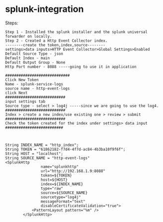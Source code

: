 # splunk-integration

Steps:

    Step 1 - Installed the splunk installer and the splunk universal forwarder on locally.
    Step 2 - Created a Http Event Collector index.
    --------create the token,index,source--------
    settings>data inputs>HTTP Event Collector>Global Settings>Enabled
    Default Source Type - json
    Default Index - main
    Default Output Group - None
    Http Port number - 8088 -----going to use it in application
      
    #############################
    Click New Token
    Name - splunk-service-logs
    source name - http-event-logs
    click Next
    ###########################
    input settings tab
    Source type - select > log4j -----since we are going to use the log4.
    ###########################
    Index > create a new index/use existing one > review > submit
    ###########################
    Check the token created for the index under settings> data input
    ##########################
    


    String INDEX_NAME = "http_index";
    String TOKEN = "61862182-f7d4-4f7d-ac84-4b3ba10f9f6f";
    String HOST = "localhost";
    String SOURCE_NAME = "http-event-logs"
    <SplunkHttp
                    name="splunkhttp"
                    url="http://192.168.1.9:8088"
                    token=${TOKEN}
                    host=${HOST}
                    index=${INDEX_NAME}
                    type="raw"
                    source=${SOURCE_NAME}
                    sourcetype="log4j"
                    messageFormat="text"
                    disableCertificateValidation="true">
                <PatternLayout pattern="%m" />
            </SplunkHttp>
